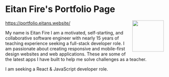 # Eitan Fire's Portfolio Page 
<a href="https://portfolio.eitans.website/" target="blank"><img align="right" src="https://cdn-icons-png.flaticon.com/512/943/943329.png" height="100" width="auto" /></a>

https://portfolio.eitans.website/

My name is Eitan Fire I am a motivated, self-starting, and collaborative software engineer with nearly 15 years of teaching experience seeking a full-stack developer role. I am passionate about creating responsive and mobile-first design websites and web applications. These are some of the latest apps I have built to help me solve challenges as a teacher.

I am seeking a React & JavaScript developer role.
